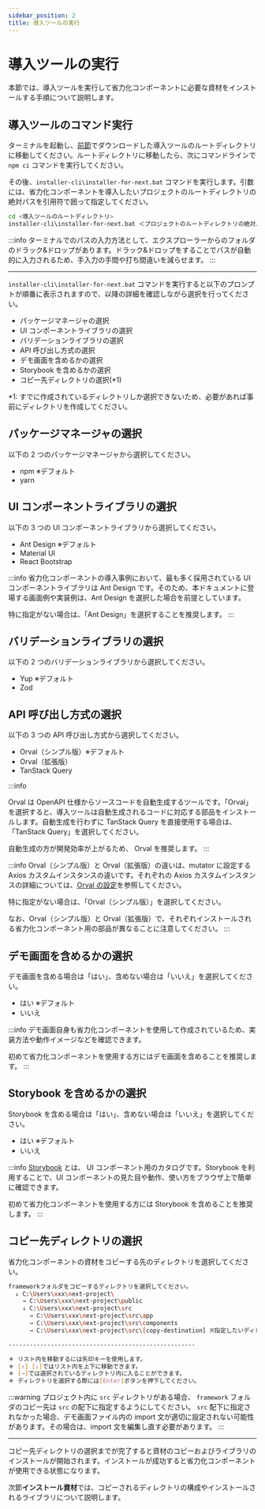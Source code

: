 ```yaml
---
sidebar_position: 2
title: 導入ツールの実行
---
```


# 導入ツールの実行

本節では、導入ツールを実行して省力化コンポーネントに必要な資材をインストールする手順について説明します。

## 導入ツールのコマンド実行

ターミナルを起動し、[前節](./prior-preparation.md)でダウンロードした導入ツールのルートディレクトリに移動してください。ルートディレクトリに移動したら、次にコマンドラインで `npm ci` コマンドを実行してください。

その後、`installer-cli\installer-for-next.bat` コマンドを実行します。引数には、省力化コンポーネントを導入したいプロジェクトのルートディレクトリの絶対パスを引用符で囲って指定してください。

```bash title="terminal"
cd <導入ツールのルートディレクトリ>
installer-cli\installer-for-next.bat ＜プロジェクトのルートディレクトリの絶対パス＞
```

:::info
ターミナルでのパスの入力方法として、エクスプローラーからのフォルダのドラック&ドロップがあります。ドラック&ドロップをすることでパスが自動的に入力されるため、手入力の手間や打ち間違いを減らせます。
:::

---

`installer-cli\installer-for-next.bat` コマンドを実行すると以下のプロンプトが順番に表示されますので、以降の詳細を確認しながら選択を行ってください。

- パッケージマネージャの選択
- UI コンポーネントライブラリの選択
- バリデーションライブラリの選択
- API 呼び出し方式の選択
- デモ画面を含めるかの選択
- Storybook を含めるかの選択
- コピー先ディレクトリの選択(\*1)

\*1: すでに作成されているディレクトリしか選択できないため、必要があれば事前にディレクトリを作成してください。

## パッケージマネージャの選択

以下の 2 つのパッケージマネージャから選択してください。

- npm ※デフォルト
- yarn

## UI コンポーネントライブラリの選択

以下の 3 つの UI コンポーネントライブラリから選択してください。

- Ant Design ※デフォルト
- Material UI
- React Bootstrap

:::info
省力化コンポーネントの導入事例において、最も多く採用されている UI コンポーネントライブラリは Ant Design です。そのため、本ドキュメントに登場する画面例や実装例は、Ant Design を選択した場合を前提としています。  

特に指定がない場合は、「Ant Design」を選択することを推奨します。
:::

## バリデーションライブラリの選択

以下の 2 つのバリデーションライブラリから選択してください。

- Yup ※デフォルト
- Zod

## API 呼び出し方式の選択

以下の 3 つの API 呼び出し方式から選択してください。

- Orval（シンプル版）※デフォルト
- Orval（拡張版）
- TanStack Query

:::info

Orval は OpenAPI 仕様からソースコードを自動生成するツールです。「Orval」を選択すると、導入ツールは自動生成されるコードに対応する部品をインストールします。自動生成を行わずに TanStack Query を直接使用する場合は、「TanStack Query」を選択してください。  

自動生成の方が開発効率が上がるため、 Orval を推奨します。
:::

:::info
Orval（シンプル版）と Orval（拡張版）の違いは、mutator に設定する Axios カスタムインスタンスの違いです。それぞれの Axios カスタムインスタンスの詳細については、[Orval の設定](./working-after-introduction/orval-setting.md#3-axios-のカスタムインスタンスを作成する)を参照してください。  

特に指定がない場合は、「Orval（シンプル版）」を選択してください。  

なお、Orval（シンプル版）と Orval（拡張版）で、それぞれインストールされる省力化コンポーネント用の部品が異なることに注意してください。
:::

## デモ画面を含めるかの選択

デモ画面を含める場合は「はい」、含めない場合は「いいえ」を選択してください。

- はい ※デフォルト
- いいえ

:::info
デモ画面自身も省力化コンポーネントを使用して作成されているため、実装方法や動作イメージなどを確認できます。

初めて省力化コンポーネントを使用する方にはデモ画面を含めることを推奨します。
:::

## Storybook を含めるかの選択

Storybook を含める場合は「はい」、含めない場合は「いいえ」を選択してください。

- はい ※デフォルト
- いいえ

:::info
[Storybook](https://storybook.js.org/) とは、 UI コンポーネント用のカタログです。Storybook を利用することで、UI コンポーネントの見た目や動作、使い方をブラウザ上で簡単に確認できます。

初めて省力化コンポーネントを使用する方には Storybook を含めることを推奨します。
:::

## コピー先ディレクトリの選択

省力化コンポーネントの資材をコピーする先のディレクトリを選択してください。

```bash title="ディレクトリの選択方法"
frameworkフォルダをコピーするディレクトリを選択してください。
  ↓ C:\Users\xxx\next-project\
    → C:\Users\xxx\next-project\public
    ↓ C:\Users\xxx\next-project\src
      → C:\Users\xxx\next-project\src\app
      → C:\Users\xxx\next-project\src\components
      → C:\Users\xxx\next-project\src\[copy-destination] ※指定したいディレクトリを選択する

-----------------------------------------------------

＊ リスト内を移動するには矢印キーを使用します。
＊ [↑] [↓]ではリスト内を上下に移動できます。
＊ [→]では選択されているディレクトリ内に入ることができます。
＊ ディレクトリを選択する際には[Enter]ボタンを押下してください。
```

:::warning
プロジェクト内に `src` ディレクトリがある場合、 `framework` フォルダのコピー先は `src` の配下に指定するようにしてください。 `src` 配下に指定されなかった場合、デモ画面ファイル内の import 文が適切に設定されない可能性があります。その場合は、import 文を編集し直す必要があります。
:::

---

コピー先ディレクトリの選択までが完了すると資材のコピーおよびライブラリのインストールが開始されます。インストールが成功すると省力化コンポーネントが使用できる状態になります。

次節<strong>インストール資材</strong>では、コピーされるディレクトリの構成やインストールされるライブラリについて説明します。
